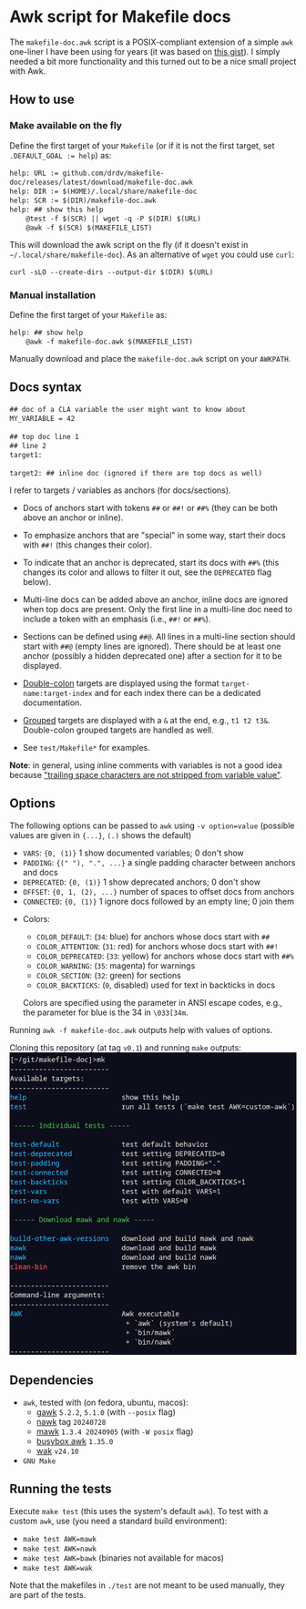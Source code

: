 # Awk script for Makefile docs

The `makefile-doc.awk` script is a POSIX-compliant extension of a simple `awk` one-liner
I have been using for years (it was based on [this
gist](https://gist.github.com/prwhite/8168133)). I simply needed a bit more
functionality and this turned out to be a nice small project with Awk.

## How to use

### Make available on the fly

Define the first target of your `Makefile` (or if it is not the first target, set
`.DEFAULT_GOAL := help`) as:

``` make
help: URL := github.com/drdv/makefile-doc/releases/latest/download/makefile-doc.awk
help: DIR := $(HOME)/.local/share/makefile-doc
help: SCR := $(DIR)/makefile-doc.awk
help: ## show this help
	@test -f $(SCR) || wget -q -P $(DIR) $(URL)
	@awk -f $(SCR) $(MAKEFILE_LIST)
```

This will download the awk script on the fly (if it doesn't exist in
`~/.local/share/makefile-doc`). As an alternative of `wget` you could use `curl`:

```
curl -sLO --create-dirs --output-dir $(DIR) $(URL)
```

### Manual installation

Define the first target of your `Makefile` as:

``` make
help: ## show help
	@awk -f makefile-doc.awk $(MAKEFILE_LIST)
```

Manually download and place the `makefile-doc.awk` script on your `AWKPATH`.

## Docs syntax

``` make
## doc of a CLA variable the user might want to know about
MY_VARIABLE = 42

## top doc line 1
## line 2
target1:

target2: ## inline doc (ignored if there are top docs as well)
```

I refer to targets / variables as anchors (for docs/sections).

+ Docs of anchors start with tokens `##` or `##!` or `##%` (they can be both above an
  anchor or inline).

+ To emphasize anchors that are "special" in some way, start their docs with `##!` (this
  changes their color).

+ To indicate that an anchor is deprecated, start its docs with `##%` (this changes its
  color and allows to filter it out, see the `DEPRECATED` flag below).

+ Multi-line docs can be added above an anchor, inline docs are ignored when top docs
  are present. Only the first line in a multi-line doc need to include a token with an
  emphasis (i.e., `##!` or `##%`).

+ Sections can be defined using `##@`. All lines in a multi-line section should start
  with `##@` (empty lines are ignored). There should be at least one anchor (possibly a
  hidden deprecated one) after a section for it to be displayed.

* [Double-colon](https://www.gnu.org/software/make/manual/html_node/Double_002dColon.html)
  targets are displayed using the format `target-name:target-index` and for each index
  there can be a dedicated documentation.

* [Grouped](https://www.gnu.org/software/make/manual/html_node/Multiple-Targets.html)
  targets are displayed with a `&` at the end, e.g., `t1 t2 t3&`. Double-colon grouped
  targets are handled as well.

+ See `test/Makefile*` for examples.

**Note**: in general, using inline comments with variables is not a good idea because
["trailing space characters are not stripped from variable
value"](https://www.gnu.org/software/make/manual/html_node/Simple-Assignment.html).

## Options

The following options can be passed to `awk` using `-v option=value` (possible values
are given in `{...}`, `(.)` shows the default)

* `VARS`: `{0, (1)}` 1 show documented variables; 0 don't show
* `PADDING`: `{(" "), ".", ...}` a single padding character between anchors and docs
* `DEPRECATED`: `{0, (1)}` 1 show deprecated anchors; 0 don't show
* `OFFSET`: `{0, 1, (2), ...}` number of spaces to offset docs from anchors
* `CONNECTED`: `{0, (1)}` 1 ignore docs followed by an empty line; 0 join them
+ Colors:
  + `COLOR_DEFAULT`: (`34`: blue) for anchors whose docs start with `##`
  + `COLOR_ATTENTION`: (`31`: red) for anchors whose docs start with `##!`
  + `COLOR_DEPRECATED`: (`33`: yellow) for anchors whose docs start with `##%`
  + `COLOR_WARNING`: (`35`: magenta) for warnings
  + `COLOR_SECTION`: (`32`: green) for sections
  + `COLOR_BACKTICKS`: (`0`, disabled) used for text in backticks in docs

  Colors are specified using the parameter in ANSI escape codes, e.g., the parameter for
  blue is the 34 in `\033[34m`.

Running `awk -f makefile-doc.awk` outputs help with values of options.

Cloning this repository (at tag `v0.1`) and running `make` outputs:
![makefile-doc.awk](img/example.png)

## Dependencies

+ `awk`, tested with (on fedora, ubuntu, macos):
  + [gawk](https://www.gnu.org/software/gawk) `5.2.2`, `5.1.0` (with `--posix` flag)
  + [nawk](https://github.com/onetrueawk/awk) tag `20240728`
  + [mawk](https://invisible-island.net/mawk) `1.3.4 20240905` (with  `-W posix` flag)
  + [busybox awk](https://www.busybox.net/) `1.35.0`
  + [wak](https://github.com/raygard/wak) `v24.10`
+ `GNU Make`

## Running the tests

Execute `make test` (this uses the system's default `awk`). To test with a custom
`awk`, use (you need a standard build environment):

+ `make test AWK=mawk`
+ `make test AWK=nawk`
+ `make test AWK=bawk` (binaries not available for macos)
+ `make test AWK=wak`

Note that the makefiles in `./test` are not meant to be used manually, they are part of
the tests.
